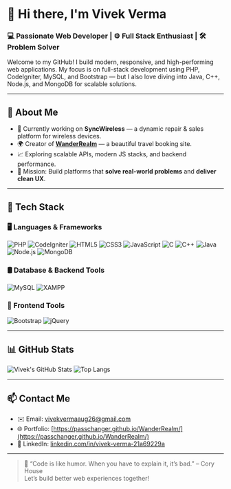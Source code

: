 
# 👋 Hi there, I'm Vivek Verma

### 💻 Passionate Web Developer | ⚙️ Full Stack Enthusiast | 🛠️ Problem Solver

Welcome to my GitHub! I build modern, responsive, and high-performing web applications. My focus is on full-stack development using PHP, CodeIgniter, MySQL, and Bootstrap — but I also love diving into Java, C++, Node.js, and MongoDB for scalable solutions.

---

## 🚀 About Me

- 🔭 Currently working on **SyncWireless** — a dynamic repair & sales platform for wireless devices.
- 🌍 Creator of **[WanderRealm](https://passchanger.github.io/WanderRealm/)** — a beautiful travel booking site.
- 📈 Exploring scalable APIs, modern JS stacks, and backend performance.
- 🎯 Mission: Build platforms that **solve real-world problems** and **deliver clean UX**.

---

## 🔧 Tech Stack

### 🖥️ Languages & Frameworks
![PHP](https://img.shields.io/badge/PHP-777BB4?style=flat&logo=php&logoColor=white)
![CodeIgniter](https://img.shields.io/badge/CodeIgniter-E44D26?style=flat&logo=codeigniter&logoColor=white)
![HTML5](https://img.shields.io/badge/HTML5-E34F26?style=flat&logo=html5&logoColor=white)
![CSS3](https://img.shields.io/badge/CSS3-1572B6?style=flat&logo=css3&logoColor=white)
![JavaScript](https://img.shields.io/badge/JavaScript-F7DF1E?style=flat&logo=javascript&logoColor=black)
![C](https://img.shields.io/badge/C-00599C?style=flat&logo=c&logoColor=white)
![C++](https://img.shields.io/badge/C++-00599C?style=flat&logo=c%2B%2B&logoColor=white)
![Java](https://img.shields.io/badge/Java-007396?style=flat&logo=java&logoColor=white)
![Node.js](https://img.shields.io/badge/Node.js-339933?style=flat&logo=nodedotjs&logoColor=white)
![MongoDB](https://img.shields.io/badge/MongoDB-47A248?style=flat&logo=mongodb&logoColor=white)

### 🛢️ Database & Backend Tools
![MySQL](https://img.shields.io/badge/MySQL-4479A1?style=flat&logo=mysql&logoColor=white)
![XAMPP](https://img.shields.io/badge/XAMPP-FB7A24?style=flat&logo=xampp&logoColor=white)

### 🎨 Frontend Tools
![Bootstrap](https://img.shields.io/badge/Bootstrap-563D7C?style=flat&logo=bootstrap&logoColor=white)
![jQuery](https://img.shields.io/badge/jQuery-0769AD?style=flat&logo=jquery&logoColor=white)

---

## 📊 GitHub Stats

![Vivek's GitHub Stats](https://github-readme-stats.vercel.app/api?username=passchanger&show_icons=true&theme=radical)
![Top Langs](https://github-readme-stats.vercel.app/api/top-langs/?username=passchanger&layout=compact&theme=radical)

---

## 📫 Contact Me

- ✉️ Email: [vivekvermaaug26@gmail.com](mailto:vivekvermaaug26@gmail.com)
- 🌐 Portfolio: [https://passchanger.github.io/WanderRealm/](https://passchanger.github.io/WanderRealm/)
- 💼 LinkedIn: [linkedin.com/in/vivek-verma-21a69229a](https://www.linkedin.com/in/vivek-verma-21a69229a)

---

> 💬 “Code is like humor. When you have to explain it, it’s bad.” – Cory House  
> Let’s build better web experiences together!
